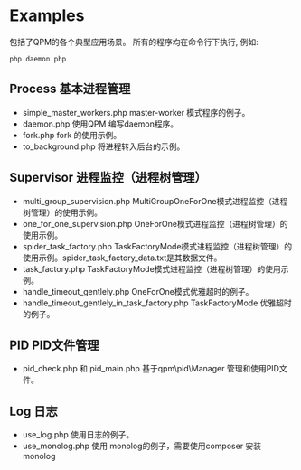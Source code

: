 # Examples
包括了QPM的各个典型应用场景。
所有的程序均在命令行下执行, 例如:
```
php daemon.php
```

## Process 基本进程管理
* simple_master_workers.php	master-worker 模式程序的例子。
* daemon.php	使用QPM 编写daemon程序。
* fork.php	fork 的使用示例。
* to_background.php 将进程转入后台的示例。

## Supervisor 进程监控（进程树管理）
* multi_group_supervision.php	MultiGroupOneForOne模式进程监控（进程树管理）的使用示例。
* one_for_one_supervision.php	OneForOne模式进程监控（进程树管理）的使用示例。
* spider_task_factory.php	TaskFactoryMode模式进程监控（进程树管理）的使用示例。spider_task_factory_data.txt是其数据文件。
* task_factory.php TaskFactoryMode模式进程监控（进程树管理）的使用示例。
* handle_timeout_gentlely.php	OneForOne模式优雅超时的例子。
* handle_timeout_gentlely_in_task_factory.php	TaskFactoryMode 优雅超时的例子。

## PID PID文件管理
* pid_check.php	和 pid_main.php	基于qpm\pid\Manager 管理和使用PID文件。

## Log 日志
* use_log.php 使用日志的例子。
* use_monolog.php 使用 monolog的例子，需要使用composer 安装 monolog
